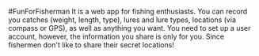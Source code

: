 
#FunForFisherman
It is a web app for fishing enthusiasts. You can record you catches (weight, length, type), lures and lure types, locations (via compass or GPS), as well as anything you want. You need to set up a user account, however, the information you share is only for you. Since fishermen don't like to share their secret locations!
